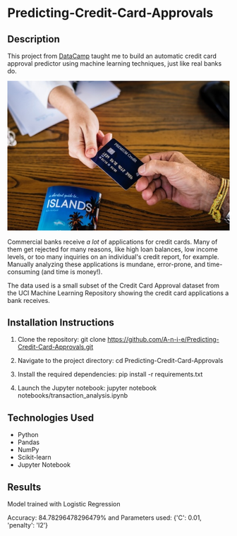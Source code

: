 # Predicting-Credit-Card-Approvals

## Description
This project from [DataCamp](https://app.datacamp.com/learn/projects/1908) taught me to build an automatic credit card approval predictor using machine learning techniques, just like real banks do.

![Credit card being held in hand](credit_card.jpg)

Commercial banks receive _a lot_ of applications for credit cards. Many of them get rejected for many reasons, like high loan balances, low income levels, or too many inquiries on an individual's credit report, for example. Manually analyzing these applications is mundane, error-prone, and time-consuming (and time is money!).


The data used is a small subset of the Credit Card Approval dataset from the UCI Machine Learning Repository showing the credit card applications a bank receives. 

## Installation Instructions
1. Clone the repository:
    git clone https://github.com/A-n-i-e/Predicting-Credit-Card-Approvals.git

2. Navigate to the project directory:
    cd Predicting-Credit-Card-Approvals

3. Install the required dependencies:
    pip install -r requirements.txt

4. Launch the Jupyter notebook:
    jupyter notebook notebooks/transaction_analysis.ipynb


## Technologies Used
- Python
- Pandas
- NumPy
- Scikit-learn
- Jupyter Notebook

## Results
Model trained with Logistic Regression

Accuracy: 84.78296478296479% and Parameters used: {'C': 0.01, 'penalty': 'l2'}
